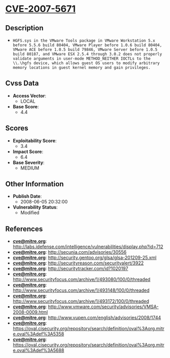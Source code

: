 
# [CVE-2007-5671](https://cve.mitre.org/cgi-bin/cvename.cgi?name=CVE-2007-5671)

## Description

- `HGFS.sys in the VMware Tools package in VMware Workstation 5.x before 5.5.6 build 80404, VMware Player before 1.0.6 build 80404, VMware ACE before 1.0.5 build 79846, VMware Server before 1.0.5 build 80187, and VMware ESX 2.5.4 through 3.0.2 does not properly validate arguments in user-mode METHOD_NEITHER IOCTLs to the \\.\hgfs device, which allows guest OS users to modify arbitrary memory locations in guest kernel memory and gain privileges.`

## Cvss Data

- **Access Vector**:
  - LOCAL
- **Base Score**:
  - 4.4

## Scores

- **Exploitability Score**:
  - 3.4
- **Impact Score**:
  - 6.4
- **Base Severity**:
  - MEDIUM

## Other Information

- **Publish Date**:
  - 2008-06-05 20:32:00
- **Vulnerability Status**:
  - Modified

## References

- **cve@mitre.org**: http://labs.idefense.com/intelligence/vulnerabilities/display.php?id=712
- **cve@mitre.org**: http://secunia.com/advisories/30556
- **cve@mitre.org**: http://security.gentoo.org/glsa/glsa-201209-25.xml
- **cve@mitre.org**: http://securityreason.com/securityalert/3922
- **cve@mitre.org**: http://securitytracker.com/id?1020197
- **cve@mitre.org**: http://www.securityfocus.com/archive/1/493080/100/0/threaded
- **cve@mitre.org**: http://www.securityfocus.com/archive/1/493148/100/0/threaded
- **cve@mitre.org**: http://www.securityfocus.com/archive/1/493172/100/0/threaded
- **cve@mitre.org**: http://www.vmware.com/security/advisories/VMSA-2008-0009.html
- **cve@mitre.org**: http://www.vupen.com/english/advisories/2008/1744
- **cve@mitre.org**: https://oval.cisecurity.org/repository/search/definition/oval%3Aorg.mitre.oval%3Adef%3A5358
- **cve@mitre.org**: https://oval.cisecurity.org/repository/search/definition/oval%3Aorg.mitre.oval%3Adef%3A5688

